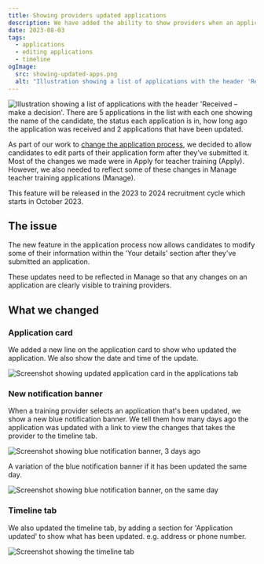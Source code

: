 ```yaml
---
title: Showing providers updated applications
description: We have added the ability to show providers when an application has been updated, and to see the changes in the timeline.
date: 2023-08-03
tags:
  - applications
  - editing applications
  - timeline
ogImage:
  src: showing-updated-apps.png
  alt: "Illustration showing a list of applications with the header 'Received – make a decision'. There are 5 applications in the list with each one showing the name of the candidate, the status each application is in, how long ago the application was received and 2 applications that have been updated."
---
```


![Illustration showing a list of applications with the header 'Received – make a decision'. There are 5 applications in the list with each one showing the name of the candidate, the status each application is in, how long ago the application was received and 2 applications that have been updated.](showing-updated-apps.png)

As part of our work to [change the application process](/apply-for-teacher-training/changing-application-process/), we decided to allow candidates to edit parts of their application form after they’ve submitted it. Most of the changes we made were in Apply for teacher training (Apply). However, we also needed to reflect some of these changes in Manage teacher training applications (Manage).

This feature will be released in the 2023 to 2024 recruitment cycle which starts in October 2023.

## The issue

The new feature in the application process now allows candidates to modify some of their information within the 'Your details' section after they've submitted an application.

These updates need to be reflected in Manage so that any changes on an application are clearly visible to training providers.

## What we changed

### Application card

We added a new line on the application card to show who updated the application. We also show the date and time of the update.

![Screenshot showing updated application card in the applications tab](updated-card.png)

### New notification banner

When a training provider selects an application that's been updated, we show a new blue notification banner. We tell them how many days ago the application was updated with a link to view the changes that takes the provider to the timeline tab.

![Screenshot showing blue notification banner, 3 days ago](notification-banner-3days.png)

A variation of the blue notification banner if it has been updated the same day.

![Screenshot showing blue notification banner, on the same day](banner-day-one.png)

### Timeline tab

We also updated the timeline tab, by adding a section for 'Application updated' to show what has been updated. e.g. address or phone number.

![Screenshot showing the timeline tab](timeline.png)
